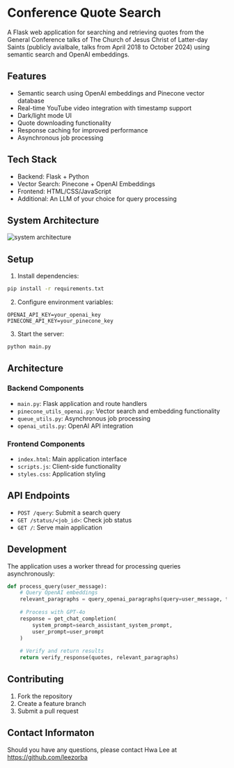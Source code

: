 # Conference Quote Search

A Flask web application for searching and retrieving quotes from the General Conference talks of The Church of Jesus Christ of Latter-day Saints (publicly avialbale, talks from April 2018 to October 2024) using semantic search and OpenAI embeddings.

## Features

- Semantic search using OpenAI embeddings and Pinecone vector database
- Real-time YouTube video integration with timestamp support
- Dark/light mode UI
- Quote downloading functionality
- Response caching for improved performance
- Asynchronous job processing

## Tech Stack

- Backend: Flask + Python
- Vector Search: Pinecone + OpenAI Embeddings
- Frontend: HTML/CSS/JavaScript
- Additional: An LLM of your choice for query processing

## System Architecture
![system architecture](https://github.com/user-attachments/assets/bfdbed9b-d732-4b5f-861f-c8d2a63df7e1)


## Setup

1. Install dependencies:
```bash
pip install -r requirements.txt
```

2. Configure environment variables:
```env
OPENAI_API_KEY=your_openai_key
PINECONE_API_KEY=your_pinecone_key
```

3. Start the server:
```bash
python main.py
```

## Architecture

### Backend Components

- `main.py`: Flask application and route handlers
- `pinecone_utils_openai.py`: Vector search and embedding functionality
- `queue_utils.py`: Asynchronous job processing
- `openai_utils.py`: OpenAI API integration

### Frontend Components

- `index.html`: Main application interface
- `scripts.js`: Client-side functionality
- `styles.css`: Application styling

## API Endpoints

- `POST /query`: Submit a search query
- `GET /status/<job_id>`: Check job status
- `GET /`: Serve main application

## Development

The application uses a worker thread for processing queries asynchronously:

```python
def process_query(user_message):
    # Query OpenAI embeddings
    relevant_paragraphs = query_openai_paragraphs(query=user_message, top_k=10)
    
    # Process with GPT-4o
    response = get_chat_completion(
        system_prompt=search_assistant_system_prompt,
        user_prompt=user_prompt
    )
    
    # Verify and return results
    return verify_response(quotes, relevant_paragraphs)
```

## Contributing

1. Fork the repository
2. Create a feature branch
3. Submit a pull request


## Contact Informaton
Should you have any questions, please contact Hwa Lee at https://github.com/leezorba
